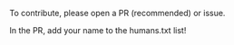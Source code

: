 To contribute, please open a PR (recommended) or issue.

In the PR, add your name to the humans.txt list!